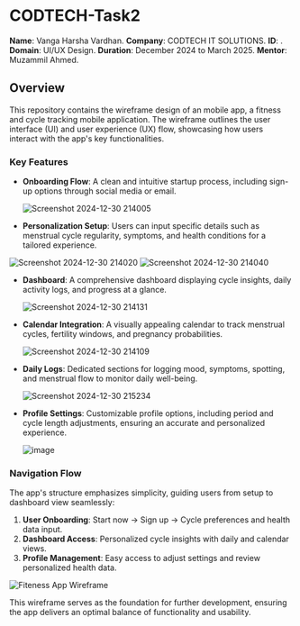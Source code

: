 # CODTECH-Task2

**Name**: Vanga Harsha Vardhan.
**Company**: CODTECH IT SOLUTIONS.
**ID**: .
**Domain**: UI/UX Design.
**Duration**: December 2024 to March 2025.
**Mentor**: Muzammil Ahmed.

## Overview

This repository contains the wireframe design of an mobile app, a fitness and cycle tracking mobile application. The wireframe outlines the user interface (UI) and user experience (UX) flow, showcasing how users interact with the app's key functionalities.


### Key Features
- **Onboarding Flow**: A clean and intuitive startup process, including sign-up options through social media or email.

    ![Screenshot 2024-12-30 214005](https://github.com/user-attachments/assets/f77be380-e8f0-49e9-aa64-96143de7b6cc)

- **Personalization Setup**: Users can input specific details such as menstrual cycle regularity, symptoms, and health conditions for a tailored experience.

![Screenshot 2024-12-30 214020](https://github.com/user-attachments/assets/c8b7e35b-5981-4586-9a8d-ee55a621c41d)  ![Screenshot 2024-12-30 214040](https://github.com/user-attachments/assets/8174c337-8bde-4dc4-97c8-80be554103af)


- **Dashboard**: A comprehensive dashboard displaying cycle insights, daily activity logs, and progress at a glance.

    ![Screenshot 2024-12-30 214131](https://github.com/user-attachments/assets/3a4139be-9e22-46c1-b0de-7754424e43bd)


- **Calendar Integration**: A visually appealing calendar to track menstrual cycles, fertility windows, and pregnancy probabilities.

    ![Screenshot 2024-12-30 214109](https://github.com/user-attachments/assets/32a56b00-5cf7-42b1-b432-6ef781544d7e)


- **Daily Logs**: Dedicated sections for logging mood, symptoms, spotting, and menstrual flow to monitor daily well-being.

    ![Screenshot 2024-12-30 215234](https://github.com/user-attachments/assets/080e636a-cdc6-454b-b239-dacf83c801a1)

- **Profile Settings**: Customizable profile options, including period and cycle length adjustments, ensuring an accurate and personalized experience.

    ![image](https://github.com/user-attachments/assets/926f4e8e-0da2-4947-b432-8cf1839e3bc4)


### Navigation Flow
The app's structure emphasizes simplicity, guiding users from setup to dashboard view seamlessly:
1. **User Onboarding**: Start now -> Sign up -> Cycle preferences and health data input.
2. **Dashboard Access**: Personalized cycle insights with daily and calendar views.
3. **Profile Management**: Easy access to adjust settings and review personalized health data.


![Fiteness App Wireframe](https://github.com/user-attachments/assets/49758a1a-e424-4581-aaef-dadeb8a06c52)


This wireframe serves as the foundation for further development, ensuring the app delivers an optimal balance of functionality and usability.
